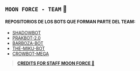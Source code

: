 ## **`MOON FORCE - TEAM`** 🌃
#### REPOSITORIOS DE LOS BOTS QUE FORMAN PARTE DEL TEAM:
- [SHADOWBOT]()
- [PRAKBOT-2.0]()
- [BARBOZA-BOT]()
- [THE-MIKU-BOT]()
- [CROWBOT-MEGA]()

> [**CREDITS FOR STAFF MOON FORCE 🌙**]()
